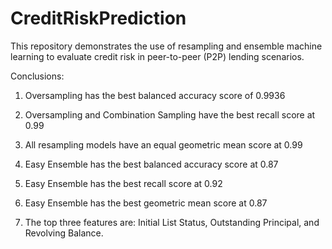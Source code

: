 # CreditRiskPrediction

This repository demonstrates the use of resampling and ensemble machine learning to evaluate credit risk in peer-to-peer (P2P) lending scenarios.

Conclusions:

1. Oversampling has the best balanced accuracy score of 0.9936

2. Oversampling and Combination Sampling have the best recall score at 0.99

3. All resampling models have an equal geometric mean score at 0.99

4. Easy Ensemble has the best balanced accuracy score at 0.87

5. Easy Ensemble has the best recall score at 0.92

6. Easy Ensemble has the best geometric mean score at 0.87

7. The top three features are: Initial List Status, Outstanding Principal, and Revolving Balance.
